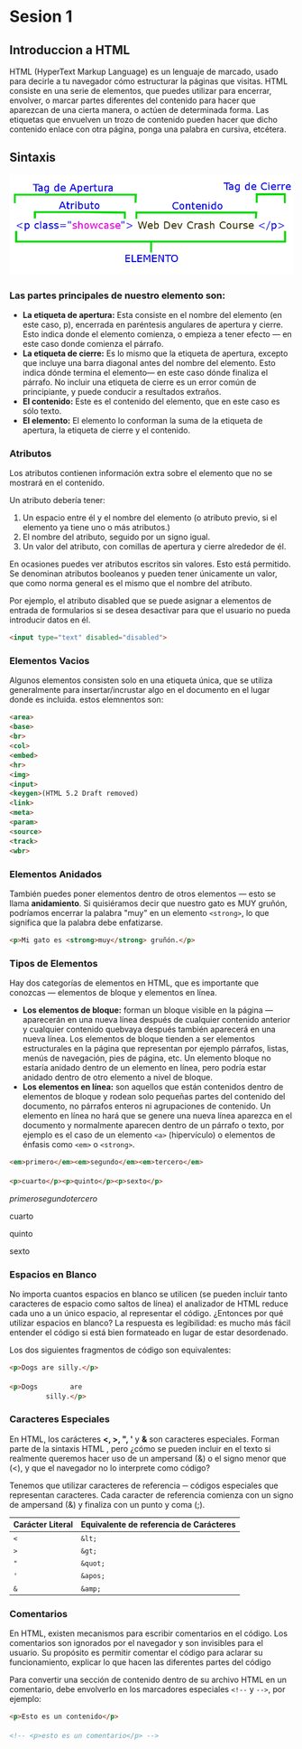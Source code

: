 # Sesion 1

## Introduccion a HTML

HTML (HyperText Markup Language) es un lenguaje de marcado, usado para decirle a tu navegador cómo estructurar la páginas que visitas. HTML consiste en una serie de  elementos, que puedes utilizar para encerrar, envolver, o marcar partes diferentes del contenido para hacer que aparezcan de una cierta manera, o actúen de determinada forma. Las etiquetas que envuelven un trozo de contenido pueden hacer que dicho contenido enlace con otra página, ponga una palabra en cursiva, etcétera.


## Sintaxis

![Elemento HTML](imagenes/elemento.png)


### Las partes principales de nuestro elemento son:

* **La etiqueta de apertura:** Esta consiste en el nombre del elemento (en este caso, p), encerrada en paréntesis angulares de apertura y cierre. Esto indica donde el elemento comienza, o empieza a tener efecto — en este caso donde comienza el párrafo.
* **La etiqueta de cierre:** Es lo mismo que la etiqueta de apertura, excepto que incluye una barra diagonal antes del nombre del elemento. Esto indica dónde termina el elemento— en este caso dónde finaliza el párrafo. No incluir una etiqueta de cierre es un error común de principiante, y puede conducir a resultados extraños.
* **El contenido:** Este es el contenido del elemento, que en este caso es sólo texto.
* **El elemento:** El elemento lo conforman la suma de la etiqueta de apertura, la etiqueta de cierre y  el contenido.


### Atributos

Los atributos contienen información extra sobre el elemento que no se mostrará en el contenido.

Un atributo debería tener:

1. Un espacio entre él y el nombre del elemento (o atributo previo, si el elemento ya tiene uno o más atributos.)
1. El nombre del atributo, seguido por un signo igual.
1. Un valor del atributo, con comillas de apertura y cierre alrededor de él.

En ocasiones puedes ver atributos escritos sin valores. Esto está permitido. Se denominan atributos booleanos y pueden tener únicamente un valor, que como norma general es el mismo que el nombre del atributo. 

Por ejemplo, el atributo disabled que se puede asignar a elementos de entrada de formularios si se desea desactivar para que el usuario no pueda introducir datos en él.

```html
<input type="text" disabled="disabled">
```

### Elementos Vacios

Algunos elementos consisten solo en una etiqueta única, que se utiliza generalmente para insertar/incrustar algo en el documento en el lugar donde es incluida. estos elemnentos son:

```html
<area>
<base>
<br>
<col>
<embed>
<hr>
<img>
<input>
<keygen>(HTML 5.2 Draft removed)
<link>
<meta>
<param>
<source>
<track>
<wbr>
```

### Elementos Anidados

También puedes poner elementos dentro de otros elementos — esto se llama **anidamiento**. Si quisiéramos decir que nuestro gato es MUY gruñón, podríamos encerrar la palabra "muy" en un elemento ```<strong>```, lo que significa que la palabra debe enfatizarse.

```html
<p>Mi gato es <strong>muy</strong> gruñón.</p>
```

### Tipos de Elementos

Hay dos categorías de elementos en HTML, que es importante que conozcas — elementos de bloque y elementos en línea.

* **Los elementos de bloque:** forman un bloque visible en la página — aparecerán en una nueva línea después de cualquier contenido anterior y cualquier contenido quebvaya después también aparecerá en una nueva línea. Los elementos de bloque tienden a ser elementos estructurales en la página que representan por ejemplo párrafos, listas, menús de navegación, pies de página, etc. Un elemento bloque no estaría anidado dentro de un elemento en línea, pero podría estar anidado dentro de otro elemento a nivel de bloque.
* **Los elementos en línea:** son aquellos que están contenidos dentro de elementos de bloque y rodean solo pequeñas partes del contenido del documento, no párrafos enteros ni agrupaciones de contenido. Un elemento en línea no hará que se genere una nueva línea aparezca en el documento y normalmente aparecen dentro de un párrafo o texto, por ejemplo es el caso de un elemento ```<a>```  (hipervículo) o elementos de énfasis como ```<em>``` o ```<strong>```.

```html
<em>primero</em><em>segundo</em><em>tercero</em>

<p>cuarto</p><p>quinto</p><p>sexto</p>
```

<em>primero</em><em>segundo</em><em>tercero</em>

<p>cuarto</p><p>quinto</p><p>sexto</p>


### Espacios en Blanco

No importa cuantos espacios en blanco se utilicen (se pueden incluir tanto caracteres de espacio como saltos de línea) el analizador de HTML reduce cada uno a un único espacio, al representar el código.
¿Entonces por qué utilizar espacios en blanco?  La respuesta es legibilidad: es mucho más fácil entender el código si está bien formateado en lugar de estar desordenado. 

Los dos siguientes fragmentos de código son equivalentes:

```html
<p>Dogs are silly.</p>

<p>Dogs        are
         silly.</p>
```

### Caracteres Especiales

En HTML, los carácteres **<, >, ", '** y **&** son caracteres especiales. Forman parte de la sintaxis HTML , pero ¿cómo se pueden incluir en el texto si realmente queremos hacer uso de un ampersand (&) o el signo menor que (<), y que el navegador no lo interprete como  código? 

Tenemos que utilizar caracteres de referencia ─ códigos especiales que representan caracteres. Cada caracter de referencia comienza con un signo de ampersand (&) y finaliza con un punto y coma (;).

Carácter Literal | Equivalente de referencia de Carácteres
-----------------|----------------------------------------
```<```	|	```&lt;```
```>``` |	```&gt;```
```"```	|   ```&quot;```
```'```	|   ```&apos;```
```&```	|   ```&amp;```

### Comentarios

En HTML, existen mecanismos para escribir comentarios en el código. Los comentarios son ignorados por el navegador y son invisibles para el usuario. Su propósito es permitir comentar el código para aclarar su funcionamiento, explicar lo que hacen las diferentes partes del código

Para convertir una sección de contenido dentro de su archivo HTML en un comentario, debe envolverlo en los marcadores especiales ```<!--``` y ```-->```, por ejemplo:

```html
<p>Esto es un contenido</p>

<!-- <p>esto es un comentario</p> -->


```